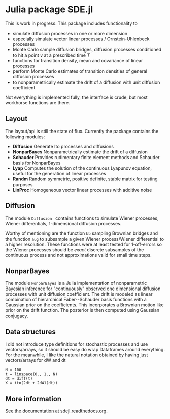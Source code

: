 Julia package SDE.jl 
====================

This is work in progress. This package includes functionality to

* simulate diffusion processes in one or more dimension
* especially simulate vector linear processes / Ornstein-Uhlenbeck processes
* Monte Carlo sample diffusion bridges, diffusion processes conditioned to hit a point *v* at a prescribed time *T*
* functions for transition density, mean and covariance of linear processes
* perform Monte Carlo estimates of transition densities of general diffusion processes
* to nonparametrically estimate the drift of a diffusion with unit diffusion coefficient

Not everything is implemented fully, the interface is crude, but most workhorse functions are there.

Layout
------

The layout/api is still the state of flux. Currently the package contains the following modules:

- **Diffusion**            Generate Ito processes and diffusions
- **NonparBayes**          Nonparametrically estimate the drift of a diffusion
- **Schauder**             Provides rudimentary finite element methods and Schauder basis for NonparBayes
- **Lyap**                 Computes the solution of the continuous Lyapunov equation, useful for the generation of linear processes
- **Randm**                Random symmetric, positive definite, stable matrix for testing purposes.
- **LinProc**              Homogeneous vector linear processes with additive noise


Diffusion
------------

The module `Diffusion ` contains functions to simulate Wiener processes, Wiener differentials, 
1-dimensional diffusion processes.

Worthy of mentioning are the function ``bb`` sampling Brownian bridges and the function `aug` to subsample a given Wiener process/Wiener differential 
to a higher resolution. These functions were at least tested for 1-off-errors so the Wiener processes should be *exact* 
discrete subsamples of the continuous process and not approximations valid for small time steps.


NonparBayes
--------------

The module  `NonparBayes` is a Julia implementation of nonparametric Bayesian inference for
"continuously" observed one dimensional diffusion processes with unit diffusion coefficient. The drift 
is modeled as linear combination of hierarchical Faber--Schauder basis functions with a Gaussian prior 
on the coefficients. This incorporates a Brownian motion like prior on the drift function. The posterior is
then computed using Gaussian conjugacy.



Data structures
---------------

I did not introduce type definitions for stochastic processes and use vectors/arrays, so it should be easy do wrap Dataframes around everything. For the meanwhile, I like the natural notation obtained by having just vectors/arrays for dW and dt

```
N = 100
t = linspace(0., 1., N)
dt = diff(t)
X = ito(2dt + 2dW1(dt))
```

More information
----------------

[See the documentation at sdejl.readthedocs.org.](https://sdejl.readthedocs.org)

